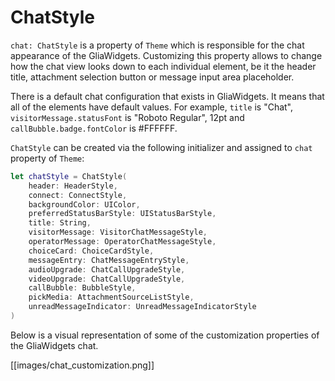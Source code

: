 
[order]: # (4)
# ChatStyle

`chat: ChatStyle` is a property of `Theme` which is responsible for the chat appearance of the GliaWidgets. Customizing this property allows to change how the chat view looks down to each individual element, be it the header title, attachment selection button or message input area placeholder.

There is a default chat configuration that exists in GliaWidgets. It means that all of the elements have default values. For example, `title` is "Chat", `visitorMessage.statusFont` is "Roboto Regular", 12pt and `callBubble.badge.fontColor` is #FFFFFF.

`ChatStyle` can be created via the following initializer and assigned to `chat` property of `Theme`:
```swift
let chatStyle = ChatStyle(
    header: HeaderStyle,
    connect: ConnectStyle,
    backgroundColor: UIColor,
    preferredStatusBarStyle: UIStatusBarStyle,
    title: String,
    visitorMessage: VisitorChatMessageStyle,
    operatorMessage: OperatorChatMessageStyle,
    choiceCard: ChoiceCardStyle,
    messageEntry: ChatMessageEntryStyle,
    audioUpgrade: ChatCallUpgradeStyle,
    videoUpgrade: ChatCallUpgradeStyle,
    callBubble: BubbleStyle,
    pickMedia: AttachmentSourceListStyle,
    unreadMessageIndicator: UnreadMessageIndicatorStyle
)
```

Below is a visual representation of some of the customization properties of the GliaWidgets chat.

[[images/chat_customization.png]]

